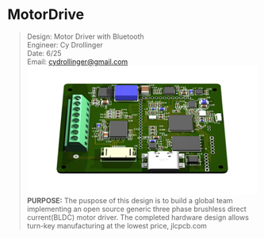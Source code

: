 # MotorDrive						   
>Design: Motor Driver with Bluetooth 		   
>Engineer: Cy Drollinger								   
>Date: 6/25											           
>Email: cydrollinger@gmail.com
![Motor Driver](/docs/images/motorDRVjlc.png)
**PURPOSE:**
The puspose of this design is to build a global team implementing an open source generic three phase brushless direct current(BLDC) motor driver. The completed hardware design allows turn-key manufacturing at the lowest price, jlcpcb.com   